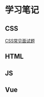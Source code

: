 # 学习笔记
## CSS

[CSS常见面试题](https://github.com/lw-web/lw-web.github.io/blob/master/notes/CSS/CSS%E5%B1%9E%E6%80%A7%E5%9B%9E%E9%A1%BE.md)

## HTML

## JS

## Vue

